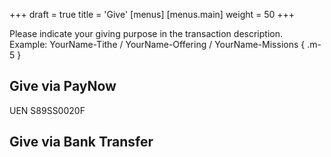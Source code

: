 +++
draft = true
title = 'Give'
[menus]
  [menus.main]
    weight = 50
+++

Please indicate your giving purpose in the transaction description.  
Example: YourName-Tithe / YourName-Offering / YourName-Missions
{ .m-5 }

<div class="row row-cols-1 row-cols-md-2 g-4 my-5">
  <div class="col">
    <div class="card h-100">
      <div class="card-body">

## Give via PayNow

UEN S89SS0020F

</div>
</div>
</div>

  <div class="col">
    <div class="card h-100">
      <div class="card-body">

## Give via Bank Transfer



</div>
</div>
</div>
</div>
